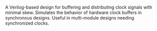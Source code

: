 A Verilog-based design for buffering and distributing clock signals with minimal skew. Simulates the behavior of hardware clock buffers in synchronous designs. Useful in multi-module designs needing synchronized clocks.
